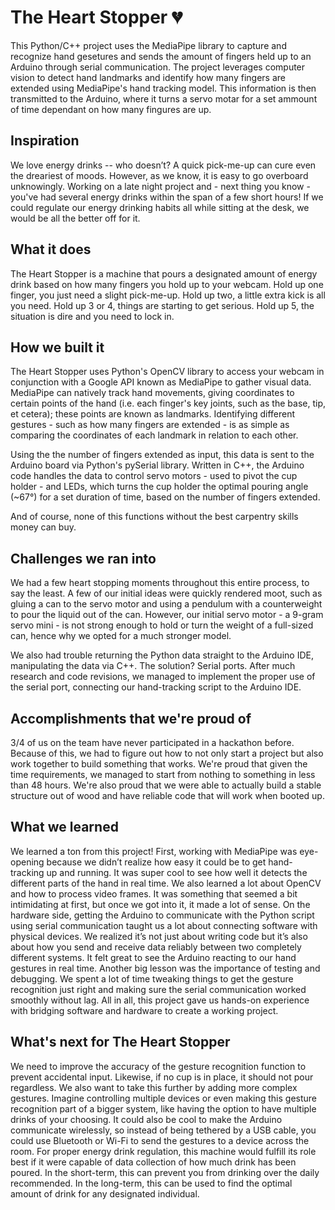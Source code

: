 # The Heart Stopper 💔


This Python/C++ project uses the MediaPipe library to capture and recognize hand gesetures and sends the amount of fingers held up to an Arduino through serial communication. The project leverages computer vision to detect hand landmarks and identify how many fingers are extended using MediaPipe's hand tracking model. This information is then transmitted to the Arduino, where it turns a servo motar for a set ammount of time dependant on how many fingures are up.

## Inspiration
We love energy drinks -- who doesn’t? A quick pick-me-up can cure even the dreariest of moods. However, as we know, it is easy to go overboard unknowingly. Working on a late night project and - next thing you know - you've had several energy drinks within the span of a few short hours! If we could regulate our energy drinking habits all while sitting at the desk, we would be all the better off for it.

## What it does
The Heart Stopper is a machine that pours a designated amount of energy drink based on how many fingers you hold up to your webcam. Hold up one finger, you just need a slight pick-me-up. Hold up two, a little extra kick is all you need. Hold up 3 or 4, things are starting to get serious. Hold up 5, the situation is dire and you need to lock in.

## How we built it
The Heart Stopper uses Python's OpenCV library to access your webcam in conjunction with a Google API known as MediaPipe to gather visual data. MediaPipe can natively track hand movements, giving coordinates to certain points of the hand (i.e. each finger's key joints, such as the base, tip, et cetera); these points are known as landmarks. Identifying different gestures - such as how many fingers are extended - is as simple as comparing the coordinates of each landmark in relation to each other.

Using the the number of fingers extended as input, this data is sent to the Arduino board via Python's pySerial library. Written in C++, the Arduino code handles the data to control servo motors - used to pivot the cup holder - and LEDs, which turns the cup holder the optimal pouring angle (~67°) for a set duration of time, based on the number of fingers extended.

And of course, none of this functions without the best carpentry skills money can buy.

## Challenges we ran into
We had a few heart stopping moments throughout this entire process, to say the least. A few of our initial ideas were quickly rendered moot, such as gluing a can to the servo motor and using a pendulum with a counterweight to pour the liquid out of the can. However, our initial servo motor - a 9-gram servo mini - is not strong enough to hold or turn the weight of a full-sized can, hence why we opted for a much stronger model.

We also had trouble returning the Python data straight to the Arduino IDE, manipulating the data via C++. The solution? Serial ports. After much research and code revisions, we managed to implement the proper use of the serial port, connecting our hand-tracking script to the Arduino IDE.

## Accomplishments that we're proud of
3/4 of us on the team have never participated in a hackathon before. Because of this, we had to figure out how to not only start a project but also work together to build something that works. We're proud that given the time requirements, we managed to start from nothing to something in less than 48 hours. We're also proud that we were able to actually build a stable structure out of wood and have reliable code that will work when booted up.

## What we learned
We learned a ton from this project! First, working with MediaPipe was eye-opening because we didn’t realize how easy it could be to get hand-tracking up and running. It was super cool to see how well it detects the different parts of the hand in real time. We also learned a lot about OpenCV and how to process video frames. It was something that seemed a bit intimidating at first, but once we got into it, it made a lot of sense. On the hardware side, getting the Arduino to communicate with the Python script using serial communication taught us a lot about connecting software with physical devices. We realized it’s not just about writing code but it’s also about how you send and receive data reliably between two completely different systems. It felt great to see the Arduino reacting to our hand gestures in real time. Another big lesson was the importance of testing and debugging. We spent a lot of time tweaking things to get the gesture recognition just right and making sure the serial communication worked smoothly without lag. All in all, this project gave us hands-on experience with bridging software and hardware to create a working project.

## What's next for The Heart Stopper
We need to improve the accuracy of the gesture recognition function to prevent accidental input. Likewise, if no cup is in place, it should not pour regardless. We also want to take this further by adding more complex gestures. Imagine controlling multiple devices or even making this gesture recognition part of a bigger system, like having the option to have multiple drinks of your choosing. It could also be cool to make the Arduino communicate wirelessly, so instead of being tethered by a USB cable, you could use Bluetooth or Wi-Fi to send the gestures to a device across the room. For proper energy drink regulation, this machine would fulfill its role best if it were capable of data collection of how much drink has been poured. In the short-term, this can prevent you from drinking over the daily recommended. In the long-term, this can be used to find the optimal amount of drink for any designated individual.

